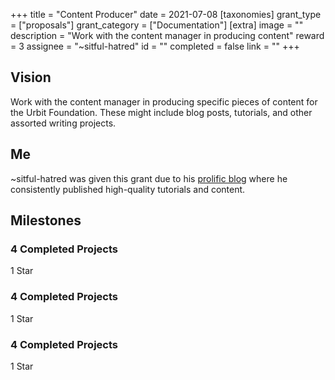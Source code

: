 +++
title = "Content Producer"
date = 2021-07-08
[taxonomies]
grant_type = ["proposals"]
grant_category = ["Documentation"]
[extra]
image = ""
description = "Work with the content manager in producing content"
reward = 3
assignee = "~sitful-hatred"
id = ""
completed = false
link = ""
+++

## Vision

Work with the content manager in producing specific pieces of content for the Urbit Foundation. These might include blog posts, tutorials, and other assorted writing projects.


## Me 

~sitful-hatred was given this grant due to his [prolific blog](https://subject.network/posts/) where he consistently published high-quality tutorials and content.


## Milestones

### 4 Completed Projects

1 Star

### 4 Completed Projects

1 Star

### 4 Completed Projects

1 Star
